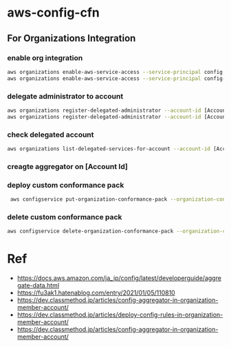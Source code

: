 # aws-config-cfn

## For Organizations Integration

### enable org integration
```Bash
aws organizations enable-aws-service-access --service-principal config.amazonaws.com
aws organizations enable-aws-service-access --service-principal config-multiaccountsetup.amazonaws.com
```
### delegate administrator to account
```Bash
aws organizations register-delegated-administrator --account-id [Account Id] --service-principal config.amazonaws.com
aws organizations register-delegated-administrator --account-id [Account Id]  --service-principal config-multiaccountsetup.amazonaws.com
```

### check delegated account
```Bash
aws organizations list-delegated-services-for-account --account-id [Account Id] --output text
```

### creagte aggregator on [Account Id] 


### deploy custom conformance pack
```Bash
 aws configservice put-organization-conformance-pack --organization-conformance-pack-name sample-confp1 --template-body file://custom-conformance-pack.yml
```

### delete custom conformance pack
```Bash
aws configservice delete-organization-conformance-pack --organization-conformance-pack-name [name]
```



# Ref
- https://docs.aws.amazon.com/ja_jp/config/latest/developerguide/aggregate-data.html
- https://fu3ak1.hatenablog.com/entry/2021/01/05/110810
- https://dev.classmethod.jp/articles/config-aggregator-in-organization-member-account/
- https://dev.classmethod.jp/articles/deploy-config-rules-in-organization-member-account/
- https://dev.classmethod.jp/articles/config-aggregator-in-organization-member-account/